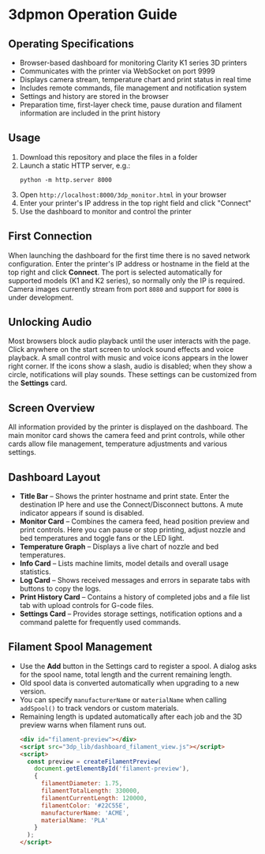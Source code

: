 # 3dpmon Operation Guide

## Operating Specifications 
- Browser-based dashboard for monitoring Clarity K1 series 3D printers
- Communicates with the printer via WebSocket on port 9999
- Displays camera stream, temperature chart and print status in real time
- Includes remote commands, file management and notification system
- Settings and history are stored in the browser
- Preparation time, first-layer check time, pause duration and filament
  information are included in the print history

## Usage 
1. Download this repository and place the files in a folder
2. Launch a static HTTP server, e.g.:
   ```
   python -m http.server 8000
   ```
3. Open `http://localhost:8000/3dp_monitor.html` in your browser
4. Enter your printer's IP address in the top right field and click "Connect"
5. Use the dashboard to monitor and control the printer

## First Connection
When launching the dashboard for the first time there is no saved
network configuration. Enter the printer's IP address or hostname in
the field at the top right and click **Connect**. The port is selected
automatically for supported models (K1 and K2 series), so normally only
the IP is required. Camera images currently stream from port `8080` and
support for `8000` is under development.

## Unlocking Audio
Most browsers block audio playback until the user interacts with the
page. Click anywhere on the start screen to unlock sound effects and
voice playback. A small control with music and voice icons appears in
the lower right corner. If the icons show a slash, audio is disabled;
when they show a circle, notifications will play sounds. These settings
can be customized from the **Settings** card.

## Screen Overview
All information provided by the printer is displayed on the dashboard.
The main monitor card shows the camera feed and print controls, while
other cards allow file management, temperature adjustments and various
settings.

## Dashboard Layout
- **Title Bar** – Shows the printer hostname and print state. Enter the
  destination IP here and use the Connect/Disconnect buttons. A mute
  indicator appears if sound is disabled.
- **Monitor Card** – Combines the camera feed, head position preview and
  print controls. Here you can pause or stop printing, adjust nozzle and
  bed temperatures and toggle fans or the LED light.
- **Temperature Graph** – Displays a live chart of nozzle and bed
  temperatures.
- **Info Card** – Lists machine limits, model details and overall usage
  statistics.
- **Log Card** – Shows received messages and errors in separate tabs with
  buttons to copy the logs.
- **Print History Card** – Contains a history of completed jobs and a
  file list tab with upload controls for G-code files.
- **Settings Card** – Provides storage settings, notification options and
  a command palette for frequently used commands.

## Filament Spool Management
- Use the **Add** button in the Settings card to register a spool. A dialog
  asks for the spool name, total length and the current remaining length.
- Old spool data is converted automatically when upgrading to a new version.
- You can specify `manufacturerName` or `materialName` when calling
  `addSpool()` to track vendors or custom materials.
- Remaining length is updated automatically after each job and the 3D preview
  warns when filament runs out.
  ```html
  <div id="filament-preview"></div>
  <script src="3dp_lib/dashboard_filament_view.js"></script>
  <script>
    const preview = createFilamentPreview(
      document.getElementById('filament-preview'),
      {
        filamentDiameter: 1.75,
        filamentTotalLength: 330000,
        filamentCurrentLength: 120000,
        filamentColor: '#22C55E',
        manufacturerName: 'ACME',
        materialName: 'PLA'
      }
    );
  </script>
  ```

